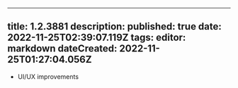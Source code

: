 
---
title: 1.2.3881
description: 
published: true
date: 2022-11-25T02:39:07.119Z
tags: 
editor: markdown
dateCreated: 2022-11-25T01:27:04.056Z
---		
		
- UI/UX improvements